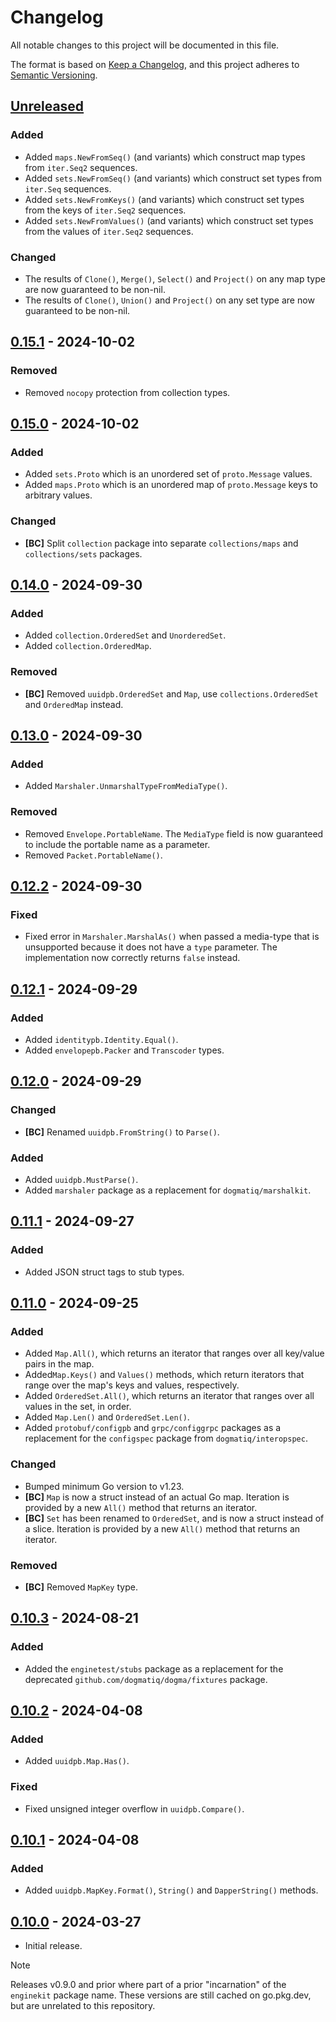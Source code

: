 # Changelog

All notable changes to this project will be documented in this file.

The format is based on [Keep a Changelog], and this project adheres to
[Semantic Versioning].

<!-- references -->

[Keep a Changelog]: https://keepachangelog.com/en/1.0.0/
[Semantic Versioning]: https://semver.org/spec/v2.0.0.html

## [Unreleased]

### Added

- Added `maps.NewFromSeq()` (and variants) which construct map types from
  `iter.Seq2` sequences.
- Added `sets.NewFromSeq()` (and variants) which construct set types from
  `iter.Seq` sequences.
- Added `sets.NewFromKeys()` (and variants) which construct set types from
  the keys of `iter.Seq2` sequences.
- Added `sets.NewFromValues()` (and variants) which construct set types from
  the values of `iter.Seq2` sequences.

### Changed

- The results of `Clone()`, `Merge()`, `Select()` and `Project()` on any map
  type are now guaranteed to be non-nil.
- The results of `Clone()`, `Union()` and `Project()` on any set type are now
  guaranteed to be non-nil.

## [0.15.1] - 2024-10-02

### Removed

- Removed `nocopy` protection from collection types.

## [0.15.0] - 2024-10-02

### Added

- Added `sets.Proto` which is an unordered set of `proto.Message` values.
- Added `maps.Proto` which is an unordered map of `proto.Message` keys to
  arbitrary values.

### Changed

- **[BC]** Split `collection` package into separate `collections/maps` and
  `collections/sets` packages.

## [0.14.0] - 2024-09-30

### Added

- Added `collection.OrderedSet` and `UnorderedSet`.
- Added `collection.OrderedMap`.

### Removed

- **[BC]** Removed `uuidpb.OrderedSet` and `Map`, use `collections.OrderedSet`
  and `OrderedMap` instead.

## [0.13.0] - 2024-09-30

### Added

- Added `Marshaler.UnmarshalTypeFromMediaType()`.

### Removed

- Removed `Envelope.PortableName`. The `MediaType` field is now guaranteed to
  include the portable name as a parameter.
- Removed `Packet.PortableName()`.

## [0.12.2] - 2024-09-30

### Fixed

- Fixed error in `Marshaler.MarshalAs()` when passed a media-type that is
  unsupported because it does not have a `type` parameter. The implementation
  now correctly returns `false` instead.

## [0.12.1] - 2024-09-29

### Added

- Added `identitypb.Identity.Equal()`.
- Added `envelopepb.Packer` and `Transcoder` types.

## [0.12.0] - 2024-09-29

### Changed

- **[BC]** Renamed `uuidpb.FromString()` to `Parse()`.

### Added

- Added `uuidpb.MustParse()`.
- Added `marshaler` package as a replacement for `dogmatiq/marshalkit`.

## [0.11.1] - 2024-09-27

### Added

- Added JSON struct tags to stub types.

## [0.11.0] - 2024-09-25

### Added

- Added `Map.All()`, which returns an iterator that ranges over all key/value
  pairs in the map.
- Added`Map.Keys()` and `Values()` methods, which return iterators that range
  over the map's keys and values, respectively.
- Added `OrderedSet.All()`, which returns an iterator that ranges over all
  values in the set, in order.
- Added `Map.Len()` and `OrderedSet.Len()`.
- Added `protobuf/configpb` and `grpc/configgrpc` packages as a replacement for
  the `configspec` package from `dogmatiq/interopspec`.

### Changed

- Bumped minimum Go version to v1.23.
- **[BC]** `Map` is now a struct instead of an actual Go map. Iteration is
  provided by a new `All()` method that returns an iterator.
- **[BC]** `Set` has been renamed to `OrderedSet`, and is now a struct instead
  of a slice. Iteration is provided by a new `All()` method that returns an
  iterator.

### Removed

- **[BC]** Removed `MapKey` type.

## [0.10.3] - 2024-08-21

### Added

- Added the `enginetest/stubs` package as a replacement for the deprecated
  `github.com/dogmatiq/dogma/fixtures` package.

## [0.10.2] - 2024-04-08

### Added

- Added `uuidpb.Map.Has()`.

### Fixed

- Fixed unsigned integer overflow in `uuidpb.Compare()`.

## [0.10.1] - 2024-04-08

### Added

- Added `uuidpb.MapKey.Format()`, `String()` and `DapperString()` methods.

## [0.10.0] - 2024-03-27

- Initial release.

> [!NOTE]
> Releases v0.9.0 and prior where part of a prior "incarnation" of the
> `enginekit` package name. These versions are still cached on go.pkg.dev, but
> are unrelated to this repository.

<!-- references -->

[Unreleased]: https://github.com/dogmatiq/enginekit
[0.10.0]: https://github.com/dogmatiq/enginekit/releases/v0.10.0
[0.10.1]: https://github.com/dogmatiq/enginekit/releases/v0.10.1
[0.10.2]: https://github.com/dogmatiq/enginekit/releases/v0.10.2
[0.10.3]: https://github.com/dogmatiq/enginekit/releases/v0.10.3
[0.11.0]: https://github.com/dogmatiq/enginekit/releases/v0.11.0
[0.11.1]: https://github.com/dogmatiq/enginekit/releases/v0.11.1
[0.12.0]: https://github.com/dogmatiq/enginekit/releases/v0.12.0
[0.12.1]: https://github.com/dogmatiq/enginekit/releases/v0.12.1
[0.12.2]: https://github.com/dogmatiq/enginekit/releases/v0.12.2
[0.13.0]: https://github.com/dogmatiq/enginekit/releases/v0.13.0
[0.14.0]: https://github.com/dogmatiq/enginekit/releases/v0.14.0
[0.15.0]: https://github.com/dogmatiq/enginekit/releases/v0.15.0
[0.15.1]: https://github.com/dogmatiq/enginekit/releases/v0.15.1

<!-- version template
## [0.0.1] - YYYY-MM-DD

### Added
### Changed
### Deprecated
### Removed
### Fixed
### Security
-->
